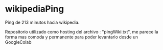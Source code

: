# wikipediaPing
Ping de 213 minutos hacia wikipedia.

Repositorio utilizado como hosting del archivo : "pingWiki.txt", me parece la forma mas comoda y permanente para poder levantarlo desde un GoogleColab
